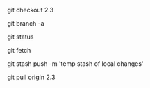 git checkout 2.3

git branch -a

git status

git fetch

git stash push -m 'temp stash of local changes'

git pull origin 2.3

